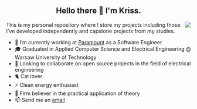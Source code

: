<h2 align="center"> Hello there 👋 I'm Kriss.</h2>
<img align="right" src="https://media.giphy.com/media/v1.Y2lkPTc5MGI3NjExaXh6MDB5Yjh5ejBpMW5rYXBhNHRzNDdnenhubDRudHBzZHdoaWdkNiZlcD12MV9pbnRlcm5hbF9naWZfYnlfaWQmY3Q9Zw/dNgK7Ws7y176U/giphy.gif"/>

This is my personal repository where I store my projects including those I've developed independently and capstone projects from my studies.

- 🔭 I’m currently working at [Paramount](https://www.paramount.com/) as a Software Engineer
- 🎓 Graduated in  Applied Computer Science and Electrical Engineering @ Warsaw University of Technology
- 👯 Looking to collaborate on open source projects in the field of electrical engineering
- 🐈 Cat lover
- ⚡ Clean energy enthusiast
- 📗 Firm believer in the practical application of theory
- 📫 Send me an [email](ohmycoffe1@gmail.com)
